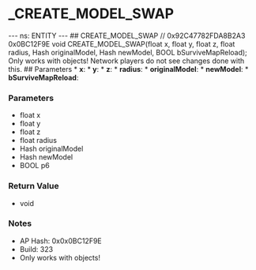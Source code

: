 # _CREATE_MODEL_SWAP

--- ns: ENTITY --- ## CREATE_MODEL_SWAP  // 0x92C47782FDA8B2A3 0x0BC12F9E void CREATE_MODEL_SWAP(float x, float y, float z, float radius, Hash originalModel, Hash newModel, BOOL bSurviveMapReload);  Only works with objects! Network players do not see changes done with this.  ## Parameters * **x**: * **y**: * **z**: * **radius**: * **originalModel**: * **newModel**: * **bSurviveMapReload**:

### Parameters
* float x
* float y
* float z
* float radius
* Hash originalModel
* Hash newModel
* BOOL p6

### Return Value
* void

### Notes
* AP Hash: 0x0x0BC12F9E
* Build: 323
* Only works with objects!

